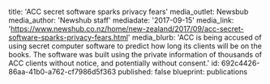 title: 'ACC secret software sparks privacy fears'
media_outlet: Newsbub
media_author: 'Newshub staff'
mediadate: '2017-09-15'
media_link: 'https://www.newshub.co.nz/home/new-zealand/2017/09/acc-secret-software-sparks-privacy-fears.html'
media_blurb: 'ACC is being accused of using secret computer software to predict how long its clients will be on the books. The software was built using the private information of thousands of ACC clients without notice, and potentially without consent.'
id: 692c4426-86aa-41b0-a762-cf7986d5f363
published: false
blueprint: publications

